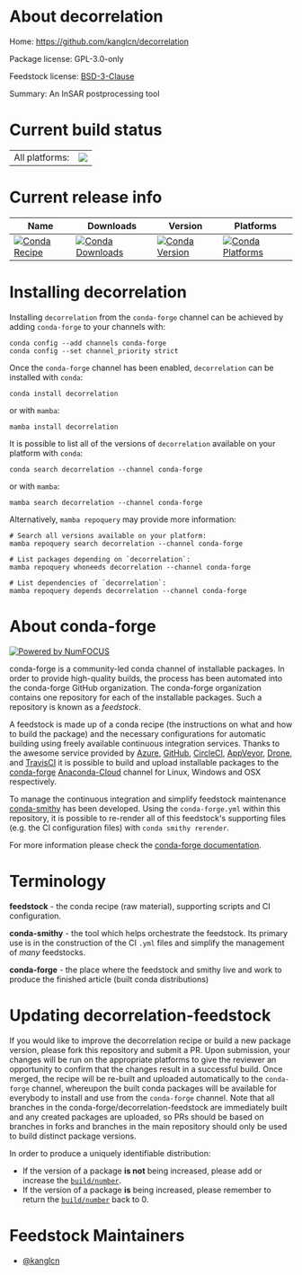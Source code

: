 About decorrelation
===================

Home: https://github.com/kanglcn/decorrelation

Package license: GPL-3.0-only

Feedstock license: [BSD-3-Clause](https://github.com/conda-forge/decorrelation-feedstock/blob/main/LICENSE.txt)

Summary: An InSAR postprocessing tool

Current build status
====================


<table><tr><td>All platforms:</td>
    <td>
      <a href="https://dev.azure.com/conda-forge/feedstock-builds/_build/latest?definitionId=18327&branchName=main">
        <img src="https://dev.azure.com/conda-forge/feedstock-builds/_apis/build/status/decorrelation-feedstock?branchName=main">
      </a>
    </td>
  </tr>
</table>

Current release info
====================

| Name | Downloads | Version | Platforms |
| --- | --- | --- | --- |
| [![Conda Recipe](https://img.shields.io/badge/recipe-decorrelation-green.svg)](https://anaconda.org/conda-forge/decorrelation) | [![Conda Downloads](https://img.shields.io/conda/dn/conda-forge/decorrelation.svg)](https://anaconda.org/conda-forge/decorrelation) | [![Conda Version](https://img.shields.io/conda/vn/conda-forge/decorrelation.svg)](https://anaconda.org/conda-forge/decorrelation) | [![Conda Platforms](https://img.shields.io/conda/pn/conda-forge/decorrelation.svg)](https://anaconda.org/conda-forge/decorrelation) |

Installing decorrelation
========================

Installing `decorrelation` from the `conda-forge` channel can be achieved by adding `conda-forge` to your channels with:

```
conda config --add channels conda-forge
conda config --set channel_priority strict
```

Once the `conda-forge` channel has been enabled, `decorrelation` can be installed with `conda`:

```
conda install decorrelation
```

or with `mamba`:

```
mamba install decorrelation
```

It is possible to list all of the versions of `decorrelation` available on your platform with `conda`:

```
conda search decorrelation --channel conda-forge
```

or with `mamba`:

```
mamba search decorrelation --channel conda-forge
```

Alternatively, `mamba repoquery` may provide more information:

```
# Search all versions available on your platform:
mamba repoquery search decorrelation --channel conda-forge

# List packages depending on `decorrelation`:
mamba repoquery whoneeds decorrelation --channel conda-forge

# List dependencies of `decorrelation`:
mamba repoquery depends decorrelation --channel conda-forge
```


About conda-forge
=================

[![Powered by
NumFOCUS](https://img.shields.io/badge/powered%20by-NumFOCUS-orange.svg?style=flat&colorA=E1523D&colorB=007D8A)](https://numfocus.org)

conda-forge is a community-led conda channel of installable packages.
In order to provide high-quality builds, the process has been automated into the
conda-forge GitHub organization. The conda-forge organization contains one repository
for each of the installable packages. Such a repository is known as a *feedstock*.

A feedstock is made up of a conda recipe (the instructions on what and how to build
the package) and the necessary configurations for automatic building using freely
available continuous integration services. Thanks to the awesome service provided by
[Azure](https://azure.microsoft.com/en-us/services/devops/), [GitHub](https://github.com/),
[CircleCI](https://circleci.com/), [AppVeyor](https://www.appveyor.com/),
[Drone](https://cloud.drone.io/welcome), and [TravisCI](https://travis-ci.com/)
it is possible to build and upload installable packages to the
[conda-forge](https://anaconda.org/conda-forge) [Anaconda-Cloud](https://anaconda.org/)
channel for Linux, Windows and OSX respectively.

To manage the continuous integration and simplify feedstock maintenance
[conda-smithy](https://github.com/conda-forge/conda-smithy) has been developed.
Using the ``conda-forge.yml`` within this repository, it is possible to re-render all of
this feedstock's supporting files (e.g. the CI configuration files) with ``conda smithy rerender``.

For more information please check the [conda-forge documentation](https://conda-forge.org/docs/).

Terminology
===========

**feedstock** - the conda recipe (raw material), supporting scripts and CI configuration.

**conda-smithy** - the tool which helps orchestrate the feedstock.
                   Its primary use is in the construction of the CI ``.yml`` files
                   and simplify the management of *many* feedstocks.

**conda-forge** - the place where the feedstock and smithy live and work to
                  produce the finished article (built conda distributions)


Updating decorrelation-feedstock
================================

If you would like to improve the decorrelation recipe or build a new
package version, please fork this repository and submit a PR. Upon submission,
your changes will be run on the appropriate platforms to give the reviewer an
opportunity to confirm that the changes result in a successful build. Once
merged, the recipe will be re-built and uploaded automatically to the
`conda-forge` channel, whereupon the built conda packages will be available for
everybody to install and use from the `conda-forge` channel.
Note that all branches in the conda-forge/decorrelation-feedstock are
immediately built and any created packages are uploaded, so PRs should be based
on branches in forks and branches in the main repository should only be used to
build distinct package versions.

In order to produce a uniquely identifiable distribution:
 * If the version of a package **is not** being increased, please add or increase
   the [``build/number``](https://docs.conda.io/projects/conda-build/en/latest/resources/define-metadata.html#build-number-and-string).
 * If the version of a package **is** being increased, please remember to return
   the [``build/number``](https://docs.conda.io/projects/conda-build/en/latest/resources/define-metadata.html#build-number-and-string)
   back to 0.

Feedstock Maintainers
=====================

* [@kanglcn](https://github.com/kanglcn/)

